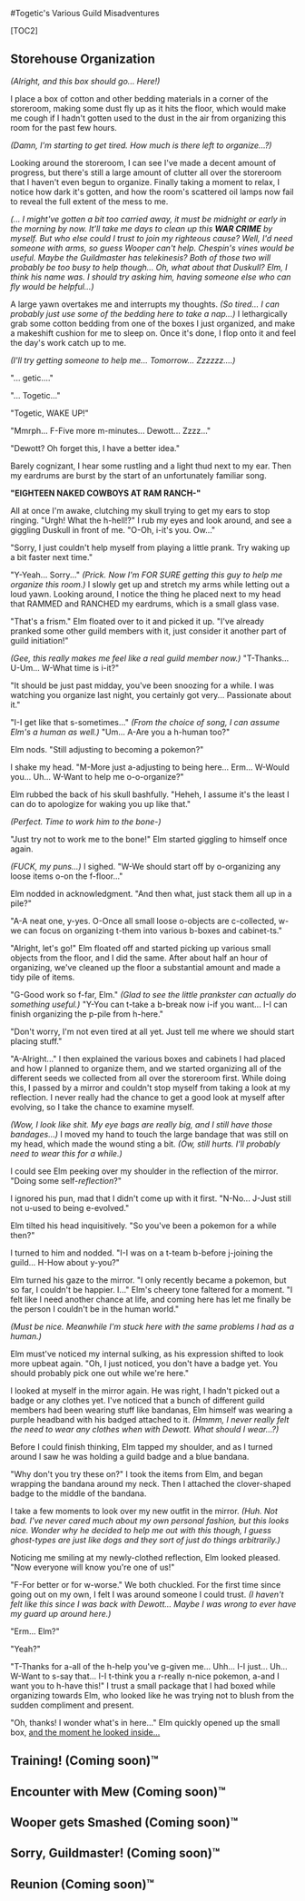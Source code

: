 #Togetic's Various Guild Misadventures

[TOC2]

## Storehouse Organization

*(Alright, and this box should go... Here!)*

I place a box of cotton and other bedding materials in a corner of the storeroom, making some dust fly up as it hits the floor, which would make me cough if I hadn't gotten used to the dust in the air from organizing this room for the past few hours. 

*(Damn, I'm starting to get tired. How much is there left to organize...?)*

Looking around the storeroom, I can see I've made a decent amount of progress, but there's still a large amount of clutter all over the storeroom that I haven't even begun to organize. Finally taking a moment to relax, I notice how dark it's gotten, and how the room's scattered oil lamps now fail to reveal the full extent of the mess to me.

*(... I might've gotten a bit too carried away, it must be midnight or early in the morning by now. It'll take me days to clean up this **WAR CRIME** by myself. But who else could I trust to join my righteous cause? Well, I'd need someone with arms, so guess Wooper can't help. Chespin's vines would be useful. Maybe the Guildmaster has telekinesis? Both of those two will probably be too busy to help though... Oh, what about that Duskull? Elm, I think his name was. I should try asking him, having someone else who can fly would be helpful...)*

A large yawn overtakes me and interrupts my thoughts. *(So tired... I can probably just use some of the bedding here to take a nap...)* I lethargically grab some cotton bedding from one of the boxes I just organized, and make a makeshift cushion for me to sleep on. Once it's done, I flop onto it and feel the day's work catch up to me.

*(I'll try getting someone to help me... Tomorrow... Zzzzzz....)*

"... getic...."

"... Togetic..."

"Togetic, WAKE UP!"

"Mmrph... F-Five more m-minutes... Dewott... Zzzz..."

"Dewott? Oh forget this, I have a better idea."

Barely cognizant, I hear some rustling and a light thud next to my ear. Then my eardrums are burst by the start of an unfortunately familiar song.

**"EIGHTEEN NAKED COWBOYS AT RAM RANCH-"**

All at once I'm awake, clutching my skull trying to get my ears to stop ringing. "Urgh! What the h-hell!?" I rub my eyes and look around, and see a giggling Duskull in front of me. "O-Oh, i-it's you. Ow..."

"Sorry, I just couldn't help myself from playing a little prank. Try waking up a bit faster next time."

"Y-Yeah... Sorry..." *(Prick. Now I'm FOR SURE getting this guy to help me organize this room.)* I slowly get up and stretch my arms while letting out a loud yawn. Looking around, I notice the thing he placed next to my head that RAMMED and RANCHED my eardrums, which is a small glass vase.

"That's a frism." Elm floated over to it and picked it up. "I've already pranked some other guild members with it, just consider it another part of guild initiation!" 

*(Gee, this really makes me feel like a real guild member now.)* "T-Thanks... U-Um... W-What time is i-it?"

"It should be just past midday, you've been snoozing for a while. I was watching you organize last night, you certainly got very... Passionate about it."

"I-I get like that s-sometimes..." *(From the choice of song, I can assume Elm's a human as well.)* "Um... A-Are you a h-human too?"

Elm nods. "Still adjusting to becoming a pokemon?"

I shake my head. "M-More just a-adjusting to being here... Erm... W-Would you... Uh... W-Want to help me o-o-organize?"

Elm rubbed the back of his skull bashfully. "Heheh, I assume it's the least I can do to apologize for waking you up like that."

*(Perfect. Time to work him to the bone-)*

"Just try not to work me to the bone!" Elm started giggling to himself once again.

*(FUCK, my puns...)* I sighed. "W-We should start off by o-organizing any loose items o-on the f-floor..." 

Elm nodded in acknowledgment. "And then what, just stack them all up in a pile?"

"A-A neat one, y-yes. O-Once all small loose o-objects are c-collected, w-we can focus on organizing t-them into various b-boxes and cabinet-ts."

"Alright, let's go!" Elm floated off and started picking up various small objects from the floor, and I did the same. After about half an hour of organizing, we've cleaned up the floor a substantial amount and made a tidy pile of items. 

"G-Good work so f-far, Elm." *(Glad to see the little prankster can actually do something useful.)* "Y-You can t-take a b-break now i-if you want... I-I can finish organizing the p-pile from h-here."

"Don't worry, I'm not even tired at all yet. Just tell me where we should start placing stuff."

"A-Alright..." I then explained the various boxes and cabinets I had placed and how I planned to organize them, and we started organizing all of the different seeds we collected from all over the storeroom first. While doing this, I passed by a mirror and couldn't stop myself from taking a look at my reflection. I never really had the chance to get a good look at myself after evolving, so I take the chance to examine myself.

*(Wow, I look like shit. My eye bags are really big, and I still have those bandages...)* I moved my hand to touch the large bandage that was still on my head, which made the wound sting a bit. *(Ow, still hurts. I'll probably need to wear this for a while.)* 

I could see Elm peeking over my shoulder in the reflection of the mirror. "Doing some self-*reflection*?"

I ignored his pun, mad that I didn't come up with it first. "N-No... J-Just still not u-used to being e-evolved."

Elm tilted his head inquisitively. "So you've been a pokemon for a while then?"

I turned to him and nodded. "I-I was on a t-team b-before j-joining the guild... H-How about y-you?"

Elm turned his gaze to the mirror. "I only recently became a pokemon, but so far, I couldn't be happier. I..." Elm's cheery tone faltered for a moment. "I felt like I need another chance at life, and coming here has let me finally be the person I couldn't be in the human world."

*(Must be nice. Meanwhile I'm stuck here with the same problems I had as a human.)* 

Elm must've noticed my internal sulking, as his expression shifted to look more upbeat again. "Oh, I just noticed, you don't have a badge yet. You should probably pick one out while we're here."

I looked at myself in the mirror again. He was right, I hadn't picked out a badge or any clothes yet. I've noticed that a bunch of different guild members had been wearing stuff like bandanas, Elm himself was wearing a purple headband with his badged attached to it. *(Hmmm, I never really felt the need to wear any clothes when with Dewott. What should I wear...?)*

Before I could finish thinking, Elm tapped my shoulder, and as I turned around I saw he was holding a guild badge and a blue bandana.

"Why don't you try these on?" I took the items from Elm, and began wrapping the bandana around my neck. Then I attached the clover-shaped badge to the middle of the bandana.

I take a few moments to look over my new outfit in the mirror. *(Huh. Not bad. I've never cared much about my own personal fashion, but this looks nice. Wonder why he decided to help me out with this though, I guess ghost-types are just like dogs and they sort of just do things arbitrarily.)*

Noticing me smiling at my newly-clothed reflection, Elm looked pleased. "Now everyone will know you're one of us!"

"F-For better or for w-worse." We both chuckled. For the first time since going out on my own, I felt I was around someone I could trust. *(I haven't felt like this since I was back with Dewott... Maybe I was wrong to ever have my guard up around here.)*

"Erm... Elm?"

"Yeah?"

"T-Thanks for a-all of the h-help you've g-given me... Uhh... I-I just... Uh... W-Want to s-say that... I-I t-think you a r-really n-nice pokemon, a-and I want you to h-have this!" I trust a small package that I had boxed while organizing towards Elm, who looked like he was trying not to blush from the sudden compliment and present.

"Oh, thanks! I wonder what's in here..." Elm quickly opened up the small box, [and the moment he looked inside...](https://rentry.org/8pirs)

## Training! (Coming soon)™

## Encounter with Mew (Coming soon)™

## Wooper gets Smashed (Coming soon)™

## Sorry, Guildmaster! (Coming soon)™

## Reunion (Coming soon)™